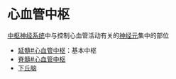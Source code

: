 # 心血管中枢

[中枢神经系统](中枢神经系统.md)中与控制心血管活动有关的[神经元](神经元.md)集中的部位

- [延髓#心血管中枢](延髓.md#心血管中枢)：基本中枢
- [脊髓#心血管中枢](脊髓.md#心血管中枢)
- [下丘脑](下丘脑.md)
